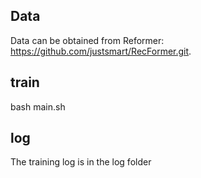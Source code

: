 

## Data 

Data can be obtained from Reformer: https://github.com/justsmart/RecFormer.git.

## train

bash main.sh

## log

The training log is in the log folder
